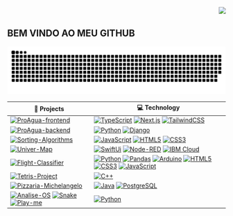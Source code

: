 <div>
<p align="right">
<!--    <a style="text-align: right; padding: 0px;" href="https://www.youtube.com/channel/vynijales" target="_blank"><img src="https://img.shields.io/badge/YouTube-FF0000?style=for-the-badge&logo=youtube&logoColor=white" target="_blank"></a>
  <a href="https://instagram.com/vynijales" target="_blank"><img src="https://img.shields.io/badge/-Instagram-%23E4405F?style=for-the-badge&logo=instagram&logoColor=white" target="_blank"></a> -->
  <a href="https://linkedin.com/in/matheus-vynicius/" target="_blank"><img src="https://img.shields.io/badge/-LinkedIn-%230077B5?style=for-the-badge&logo=linkedin&logoColor=white" target="_blank"></a> 
</p>
</div>

## BEM VINDO AO MEU GITHUB
<div align="center">
 
![Snake animation](https://github.com/vynijales/vynijales/blob/output/github-contribution-grid-snake.svg)

| 🚀 **Projects** | 💻 **Technology** |
| - | -|
| [![ProAgua-frontend](https://img.shields.io/static/v1?label=&message=ProAgua-frontend&color=000605&logo=github&logoColor=FFFFFF&labelColor=000605)](https://github.com/ProAgua-Web/ProAgua-frontend) | [![TypeScript](https://img.shields.io/badge/TypeScript-%233178C6?logo=typescript&logoColor=white)](https://www.typescriptlang.org) [![Next.js](https://img.shields.io/badge/Next.js-%23000000?logo=typescript&logoColor=white)](https://nextjs.org) [![TailwindCSS](https://img.shields.io/badge/tailwindcss-%2306B6D4?logo=tailwindcss&logoColor=white)](https://tailwindcss.com) |
| [![ProAgua-backend](https://img.shields.io/static/v1?label=&message=ProAgua-backend&color=000605&logo=github&logoColor=FFFFFF&labelColor=000605)](https://github.com/ProAgua-Web/ProAgua-backend) | [![Python](https://img.shields.io/badge/Python-%233776AB?logo=python&logoColor=yellow)](https://www.python.org/) [![Django](https://img.shields.io/static/v1?label=&message=Django&color=092E20&logo=Django&logoColor=FFFFFF)](https://www.djangoproject.com/) |
| [![Sorting-Algorithms](https://img.shields.io/static/v1?label=&message=Sorting-Algorithms&color=000605&logo=github&logoColor=FFFFFF&labelColor=000605)](https://github.com/vynijales/sorting-algorithms) | [![JavaScript](https://img.shields.io/badge/JavaScript-black?logo=javascript&logoColor=%23F7DF1E)](https://developer.mozilla.org/pt-BR/docs/Web/JavaScript) [![HTML5](https://img.shields.io/badge/HTML5-%23E34F26?logo=html5&logoColor=white)](https://developer.mozilla.org/pt-BR/docs/Web/HTML) [![CSS3](https://img.shields.io/badge/CSS3-%231572B6?logo=css3&logoColor=white)](https://developer.mozilla.org/pt-BR/docs/Web/CSS) |
| [![Univer-Map](https://img.shields.io/static/v1?label=&message=Univer-Map&color=000605&logo=github&logoColor=FFFFFF&labelColor=000605)](https://github.com/vynijales/univer-map) | [![SwiftUi](https://img.shields.io/badge/SwiftUI-%23F05138?logo=swift&logoColor=white)](https://www.swift.org/getting-started/swiftui/) [![Node-RED](https://img.shields.io/badge/Node--Red-%238F0000?logo=nodered&logoColor=white)](https://nodered.org) [![IBM Cloud](https://img.shields.io/badge/IBM%20Cloud-white?logo=ibmcloud&logoColor=%231261FE)](https://cloud.ibm.com/) |
| [![Flight-Classifier](https://img.shields.io/static/v1?label=&message=Flight-Classifier&color=000605&logo=github&logoColor=FFFFFF&labelColor=000605)](https://github.com/vynijales/Flight_Classifier) | [![Python](https://img.shields.io/badge/Python-%233776AB?logo=python&logoColor=yellow)](https://www.python.org/) [![Pandas](https://img.shields.io/badge/Pandas-%23150458?logo=pandas&logoColor=white)](https://pandas.pydata.org) [![Arduino](https://img.shields.io/badge/Arduino-%2300878F?logo=arduino&logoColor=white)](https://www.arduino.cc) [![HTML5](https://img.shields.io/badge/HTML5-%23E34F26?logo=html5&logoColor=white)](https://developer.mozilla.org/pt-BR/docs/Web/HTML) [![CSS3](https://img.shields.io/badge/CSS3-%231572B6?logo=css3&logoColor=white)](https://developer.mozilla.org/pt-BR/docs/Web/CSS) [![JavaScript](https://img.shields.io/badge/JavaScript-black?logo=javascript&logoColor=%23F7DF1E)](https://developer.mozilla.org/pt-BR/docs/Web/JavaScript) |
| [![Tetris-Project](https://img.shields.io/static/v1?label=&message=Tetris-Project&color=000605&logo=github&logoColor=FFFFFF&labelColor=000605)](https://github.com/vynijales/tetris-project) | [![C++](https://img.shields.io/badge/C%2B%2B-%2300599C?logo=cplusplus&logoColor=white)](https://cplusplus.com) |
| [![Pizzaria-Michelangelo](https://img.shields.io/static/v1?label=&message=Pizzaria-Michelangelo&color=000605&logo=github&logoColor=FFFFFF&labelColor=000605)](https://github.com/vynijales/Pizzaria-Michelangelo) | [![Java](https://img.shields.io/badge/Java-white?logo=openjdk&logoColor=red)](https://www.java.com/pt-BR/) [![PostgreSQL](https://img.shields.io/badge/postgresql-4169e1?logo=postgresql&logoColor=white)](https://www.postgresql.org) |
| [![Analise-OS](https://img.shields.io/static/v1?label=&message=Analise-OS&color=000605&logo=github&logoColor=FFFFFF&labelColor=000605)](https://github.com/analise-os) [![Snake](https://img.shields.io/static/v1?label=&message=Snake&color=000605&logo=github&logoColor=FFFFFF&labelColor=000605)](https://github.com/snake) [![Play-me](https://img.shields.io/static/v1?label=&message=Play-Me&color=000605&logo=github&logoColor=FFFFFF&labelColor=000605)](https://github.com/play-me) | [![Python](https://img.shields.io/badge/Python-%233776AB?logo=python&logoColor=yellow)](https://www.python.org/) |

</div>
<!-- <p>Meu nome é Matheus Vynicius, sou Técnico em Informática pelo Instituto Federal do Rio Grande do Norte (IFRN), atualmente discente do Curso de Bacharelado em Ciência da Computação da Universidade Federal Rural do Semi-Árido (UFERSA).</p> -->

<!-- <div align="center">
<a href="https://github.com/vynijales">
<img height="180em" src="https://github-readme-stats.vercel.app/api/top-langs/?username=vynijales&layout=compact&langs_count=7&theme=dracula"/>
<img height="180em" src="https://github-readme-stats.vercel.app/api?username=vynijales&show_icons=true&theme=dracula&include_all_commits=true&count_private=true"/>
</div> -->


<!--
## Conhecimento Intermediário   
<img src="https://cdn.jsdelivr.net/gh/devicons/devicon/icons/python/python-original.svg" width= 40 height=40 /><img src="https://cdn.jsdelivr.net/gh/devicons/devicon/icons/javascript/javascript-original.svg" width= 40 height=40 />
   
## Estou aprendendo
<img src="https://cdn.jsdelivr.net/gh/devicons/devicon/icons/html5/html5-original.svg" width=40 height=40 /><img src="https://cdn.jsdelivr.net/gh/devicons/devicon/icons/css3/css3-original.svg" width=40 height=40 /><img src="https://cdn.jsdelivr.net/gh/devicons/devicon/icons/cplusplus/cplusplus-original.svg" width=40 height=40 /><img src="https://cdn.jsdelivr.net/gh/devicons/devicon/icons/nodejs/nodejs-original.svg" width=40 height=40 /><img src="https://cdn.jsdelivr.net/gh/devicons/devicon/icons/git/git-original.svg" width=40 height=40 /><img src="https://cdn.jsdelivr.net/gh/devicons/devicon/icons/github/github-original.svg" width=40 height=40 />      
-->
